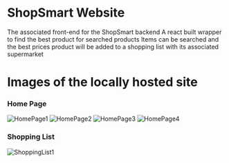 # ShopSmart Website

The associated front-end for the ShopSmart backend
A react built wrapper to find the best product for searched products
Items can be searched and the best prices product will be added to a shopping list with its associated supermarket

# Images of the locally hosted site
### Home Page
![HomePage1](https://github.com/user-attachments/assets/1c078880-387c-4782-8d93-f56c938c4fe9)
![HomePage2](https://github.com/user-attachments/assets/49df6974-5976-4b83-8ab2-15fb4b5e23f2)
![HomePage3](https://github.com/user-attachments/assets/77d0665c-27b1-4e61-afad-a2b846abb0a2)
![HomePage4](https://github.com/user-attachments/assets/16624e8f-5b8c-4e9a-a9fd-c22fa1be94c0)

### Shopping List
![ShoppingList1](https://github.com/user-attachments/assets/6f8c3e4c-3c18-4424-a89a-5a966cd23ebc)

